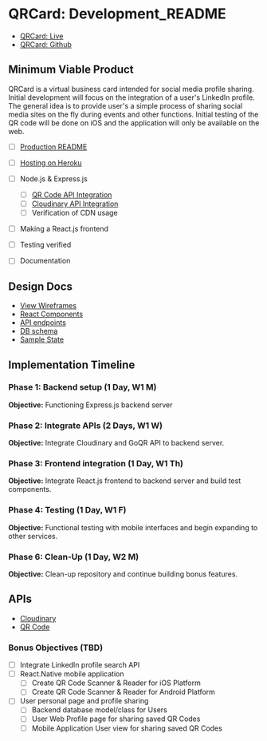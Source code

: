 # QRCard: Development_README

- [QRCard: Live][Heroku]
- [QRCard: Github][Github]

[Heroku]: https://www.nightstock.net/#/
[Github]: https://github.com/AkashSkySingh/QRCard
[QR API]: http://goqr.me/api/
[Cloudinary]: https://cloudinary.com/documentation/solution_overview

## Minimum Viable Product
QRCard is a virtual business card intended for social media profile sharing. Initial development will focus on the integration of a user's LinkedIn profile. The general idea is to provide user's a simple process of sharing social media sites on the fly during events and other functions. Initial testing of the QR code will be done on iOS and the application will only be available on the web.

- [ ] [Production README](../README.md)
- [ ] [Hosting on Heroku][heroku]
- [ ] Node.js & Express.js
  - [ ] [QR Code API Integration][QR API]
  - [ ] [Cloudinary API Integration][Cloudinary]
  - [ ] Verification of CDN usage
- [ ] Making a React.js frontend
- [ ] Testing verified
- [ ] Documentation


## Design Docs
* [View Wireframes][wireframes]
* [React Components][components]
* [API endpoints][api-endpoints]
* [DB schema][schema]
* [Sample State][sample-state]

[wireframes]: wireframes
[components]: component-hierarchy.md
[sample-state]: sample-state.md
[api-endpoints]: api-endpoints.md
[schema]: schema.md

## Implementation Timeline

### Phase 1: Backend setup (1 Day, W1 M)

**Objective:** Functioning Express.js backend server

### Phase 2: Integrate APIs (2 Days, W1 W)

**Objective:** Integrate Cloudinary and GoQR API to backend server.

### Phase 3: Frontend integration (1 Day, W1 Th)

**Objective:** Integrate React.js frontend to backend server and build test components.

### Phase 4: Testing (1 Day, W1 F)

**Objective:** Functional testing with mobile interfaces and begin expanding to other services.

### Phase 6: Clean-Up (1 Day, W2 M)

**Objective:** Clean-up repository and continue building bonus features.

## APIs
- [Cloudinary][Cloudinary]
- [QR Code][QR API]

### Bonus Objectives (TBD)
- [ ] Integrate LinkedIn profile search API
- [ ] React.Native mobile application
  - [ ] Create QR Code Scanner & Reader for iOS Platform
  - [ ] Create QR Code Scanner & Reader for Android Platform
- [ ] User personal page and profile sharing
  - [ ] Backend database model/class for Users
  - [ ] User Web Profile page for sharing saved QR Codes
  - [ ] Mobile Application User view for sharing saved QR Codes
